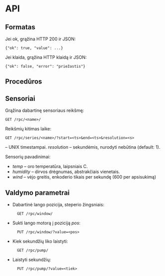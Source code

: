 # API

## Formatas

Jei ok, grąžina HTTP 200 ir JSON:

    {"ok": true, "value": ...}

Jei klaida, grąžina HTTP klaidą ir JSON:

    {"ok": false, "error": "priežastis"}

## Procedūros

## Sensoriai

Grąžina dabartinę sensoriaus _<name>_ reikšmę:

    GET /rpc/<name>/

Reikšmių kitimas laike:

    GET /rpc/series/<name>/?start=<ts>&end=<ts>&resolution=<s>

_<ts>_ – UNIX timestampai. _resolution_ – sekundėmis, nurodyti nebūtina (default: 1).

Sensorių pavadinimai:
* _temp_ – oro temperatūra, laipsniais C.
* _humidity_ – dirvos drėgnumas, abstrakčiais vienetais.
* _wind_ – vėjo greitis, enkoderio tikais per sekundę (600 per apsisukimą)


## Valdymo parametrai

* Dabartinė lango pozicija, steperio žingsniais:

        GET /rpc/window/

* Sukti lango motorą į poziciją _pos_:

        PUT /rpc/window/?value=<pos>

* Kiek sekundžių liko laistyti:

        GET /rpc/pump/

* Laistyti _<tiek>_ sekundžių:

        PUT /rpc/pump/?value=<tiek>

